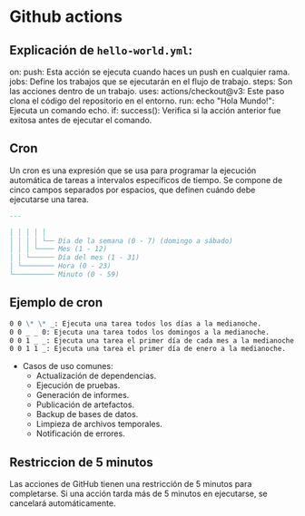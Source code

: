 # Github actions

## Explicación de `hello-world.yml`:

on: push: Esta acción se ejecuta cuando haces un push en cualquier rama.
jobs: Define los trabajos que se ejecutarán en el flujo de trabajo.
steps: Son las acciones dentro de un trabajo.
uses: actions/checkout@v3: Este paso clona el código del repositorio en el entorno.
run: echo "Hola Mundo!": Ejecuta un comando echo.
if: success(): Verifica si la acción anterior fue exitosa antes de ejecutar el comando.

## Cron

Un cron es una expresión que se usa para programar la ejecución automática de tareas a intervalos específicos de tiempo. Se compone de cinco campos separados por espacios, que definen cuándo debe ejecutarse una tarea.

```md
---

│ │ │ │ │
│ │ │ │ └── Día de la semana (0 - 7) (domingo a sábado)
│ │ │ └──── Mes (1 - 12)
│ │ └────── Día del mes (1 - 31)
│ └──────── Hora (0 - 23)
└────────── Minuto (0 - 59)
```

## Ejemplo de cron

```md
0 0 \* \* _: Ejecuta una tarea todos los días a la medianoche.
0 0 _ _ 0: Ejecuta una tarea todos los domingos a la medianoche.
0 0 1 _ _: Ejecuta una tarea el primer día de cada mes a la medianoche.
0 0 1 1 _: Ejecuta una tarea el primer día de enero a la medianoche.
```

- Casos de uso comunes:
  - Actualización de dependencias.
  - Ejecución de pruebas.
  - Generación de informes.
  - Publicación de artefactos.
  - Backup de bases de datos.
  - Limpieza de archivos temporales.
  - Notificación de errores.

## Restriccion de 5 minutos

Las acciones de GitHub tienen una restricción de 5 minutos para completarse. Si una acción tarda más de 5 minutos en ejecutarse, se cancelará automáticamente.
